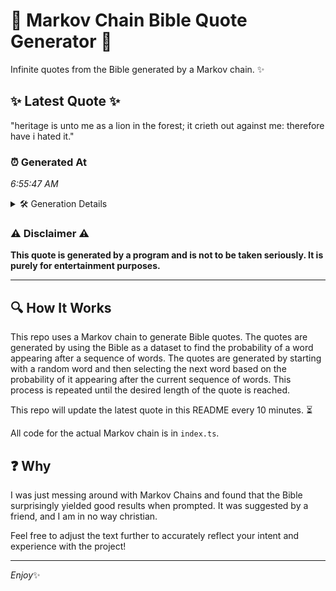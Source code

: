 # 📖 Markov Chain Bible Quote Generator 📖

Infinite quotes from the Bible generated by a Markov chain. ✨

## ✨ Latest Quote ✨
"heritage is unto me as a lion in the forest; it crieth out against me: therefore have i hated it."

### ⏰ Generated At
*6:55:47 AM*

<details>
    <summary>🛠️ Generation Details</summary>
    <p>
        <strong>🌱 Seed:</strong> heritage<br>
        <strong>🔄 Iterations:</strong> 19<br>
        <strong>📜 Context History:</strong><br>[ heritage ]: is<br>[ heritage, is ]: unto<br>[ heritage, is, unto ]: me<br>[ heritage, is, unto, me ]: as<br>[ heritage, is, unto, me, as ]: a<br>[ heritage, is, unto, me, as, a ]: lion<br>[ is, unto, me, as, a, lion ]: in<br>[ unto, me, as, a, lion, in ]: the<br>[ me, as, a, lion, in, the ]: forest;<br>[ as, a, lion, in, the, forest; ]: it<br>[ a, lion, in, the, forest;, it ]: crieth<br>[ lion, in, the, forest;, it, crieth ]: out<br>[ in, the, forest;, it, crieth, out ]: against<br>[ the, forest;, it, crieth, out, against ]: me:<br>[ forest;, it, crieth, out, against, me: ]: therefore<br>[ it, crieth, out, against, me:, therefore ]: have<br>[ crieth, out, against, me:, therefore, have ]: i<br>[ out, against, me:, therefore, have, i ]: hated<br>[ against, me:, therefore, have, i, hated ]: it.<br>
    </p>
</details>

### ⚠️ Disclaimer ⚠️
**This quote is generated by a program and is not to be taken seriously. It is purely for entertainment purposes.**

---

## 🔍 How It Works

This repo uses a Markov chain to generate Bible quotes. The quotes are generated by using the Bible as a dataset to find the probability of a word appearing after a sequence of words. The quotes are generated by starting with a random word and then selecting the next word based on the probability of it appearing after the current sequence of words. This process is repeated until the desired length of the quote is reached.

This repo will update the latest quote in this README every 10 minutes. ⏳

All code for the actual Markov chain is in `index.ts`.

## ❓ Why

I was just messing around with Markov Chains and found that the Bible surprisingly yielded good results when prompted. 
It was suggested by a friend, and I am in no way christian.

Feel free to adjust the text further to accurately reflect your intent and experience with the project!

---

*Enjoy*✨
